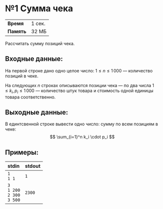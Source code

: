 # №1 Сумма чека

|            |        |
| ---------- | ------ |
| **Время**  | 1 сек. |
| **Память** | 32 МБ  |

Рассчитать сумму позиций чека.

## Входные данные:

На первой строке дано одно целое число: $1 \le n \le 1\,000$ — количество позиций в чеке.

На следующих $n$ строках описываются позиции чека — по два числа $1 \le k_i, p_i \le 1\,000$ — количество штук товара и стоимость одной единицы товара соответственно.

## Выходные данные:

В единтсвенной строке вывести одно число: сумму по всем позициям в чеке:
$$
\sum_{i=1}^n k_i \cdot p_i
$$


## Примеры:

| stdin                                      | stdout |
| :----------------------------------------- | :----- |
| `1`<br />`1 1`                             | `1`    |
| `3`<br />`1 200`<br />`2 300`<br />`3 500` | `2300` |

